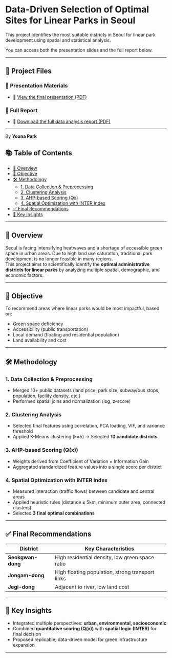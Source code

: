 # Data-Driven Selection of Optimal Sites for Linear Parks in Seoul

This project identifies the most suitable districts in Seoul for linear park development using spatial and statistical analysis.

You can access both the presentation slides and the full report below.

---

## 📂 Project Files

### 🎥 Presentation Materials

- 📄 [View the final presentation (PDF)](./presentation/빅데이터_발표자료.pdf)

### 📝 Full Report

- 📘 [Download the full data analysis report (PDF)](./report/big_data_final_report.pdf)

---

By **Youna Park**

## 📚 Table of Contents

- [📌 Overview](#-overview)
- [🎯 Objective](#-objective)
- [🛠️ Methodology](#-methodology)
  - [1. Data Collection & Preprocessing](#1-data-collection--preprocessing)
  - [2. Clustering Analysis](#2-clustering-analysis)
  - [3. AHP-based Scoring (Qx)](#3-ahp-based-scoring-qx)
  - [4. Spatial Optimization with INTER Index](#4-spatial-optimization-with-inter-index)
- [✅ Final Recommendations](#-final-recommendations)
- [🧠 Key Insights](#-key-insights)

---

## 📌 Overview

Seoul is facing intensifying heatwaves and a shortage of accessible green space in urban areas. Due to high land use saturation, traditional park development is no longer feasible in many regions.  
This project aims to scientifically identify the **optimal administrative districts for linear parks** by analyzing multiple spatial, demographic, and economic factors.

---

## 🎯 Objective

To recommend areas where linear parks would be most impactful, based on:

- Green space deficiency
- Accessibility (public transportation)
- Local demand (floating and residential population)
- Land availability and cost

---

## 🛠️ Methodology

### 1. Data Collection & Preprocessing

- Merged 10+ public datasets (land price, park size, subway/bus stops, population, facility density, etc.)
- Performed spatial joins and normalization (log, z-score)

### 2. Clustering Analysis

- Selected final features using correlation, PCA loading, VIF, and variance threshold
- Applied K-Means clustering (k=5) → Selected **10 candidate districts**

### 3. AHP-based Scoring (Q(x))

- Weights derived from Coefficient of Variation × Information Gain
- Aggregated standardized feature values into a single score per district

### 4. Spatial Optimization with INTER Index

- Measured interaction (traffic flows) between candidate and central areas
- Applied heuristic rules (distance ≤ 5km, minimum outer area, connected clusters)
- Selected **3 final optimal combinations**

---

## ✅ Final Recommendations

| District          | Key Characteristics                              |
| ----------------- | ------------------------------------------------ |
| **Seokgwan-dong** | High residential density, low green space ratio  |
| **Jongam-dong**   | High floating population, strong transport links |
| **Jegi-dong**     | Adjacent to river, low land cost                 |

---

## 🧠 Key Insights

- Integrated multiple perspectives: **urban, environmental, socioeconomic**
- Combined **quantitative scoring (Q(x))** with **spatial logic (INTER)** for final decision
- Proposed replicable, data-driven model for green infrastructure expansion

---
